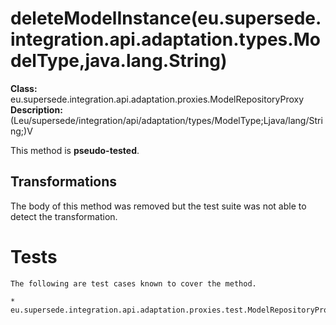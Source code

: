 # deleteModelInstance(eu.supersede.integration.api.adaptation.types.ModelType,java.lang.String)

**Class:** eu.supersede.integration.api.adaptation.proxies.ModelRepositoryProxy
**Description:** (Leu/supersede/integration/api/adaptation/types/ModelType;Ljava/lang/String;)V

This method is **pseudo-tested**.


## Transformations

The body of this method was removed but the test suite was not able to detect the transformation.


# Tests
    The following are test cases known to cover the method.

    * eu.supersede.integration.api.adaptation.proxies.test.ModelRepositoryProxyTest.eu.supersede.integration.api.adaptation.proxies.test.ModelRepositoryProxyTest 

